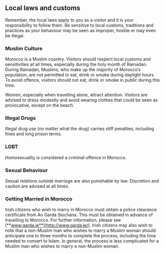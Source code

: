 ## Local laws and customs

Remember, the local laws apply to you as a visitor and it is your responsibility to follow them. Be sensitive to local customs, traditions and practices as your behaviour may be seen as improper, hostile or may even be illegal.

### **Muslim Culture**

Morocco is a Muslim country. Visitors should respect local customs and sensitivities at all times, especially during the holy month of Ramadan. During Ramadan, Muslims, who make up the majority of Morocco’s population, are not permitted to eat, drink or smoke during daylight hours. To avoid offence, visitors should not eat, drink or smoke in public during this time.

Women, especially when travelling alone, attract attention. Visitors are advised to dress modestly and avoid wearing clothes that could be seen as provocative, except on the beach.

### **Illegal Drugs**

Illegal drug use (no matter what the drug) carries stiff penalties, including fines and long prison terms.

### **LGBT**

Homosexuality is considered a criminal offence in Morocco.

### **Sexual Behaviour**

Sexual relations outside marriage are also punishable by law. Discretion and caution are advised at all times.

### **Getting Married in Morocco**

Irish citizens who wish to marry in Morocco must obtain a police clearance certificate from An Garda Siochána. This must be obtained in advance of travelling to Morocco. For further information, please see [**www.garda.ie**](http://www.garda.ie/). Irish citizens may also wish to note that a non-Muslim man who wishes to marry a Muslim woman should anticipate one to three months to complete the process, including the time needed to convert to Islam. In general, the process is less complicated for a Muslim man who wishes to marry a non-Muslim woman.
